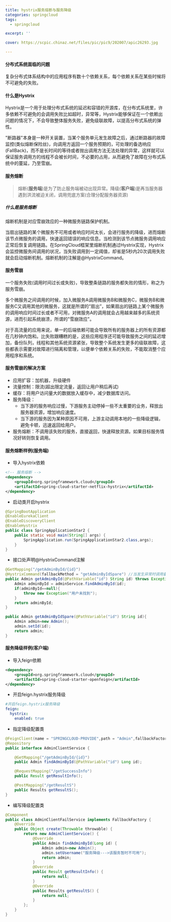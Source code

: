 ```yaml
---
title: hystrix服务熔断与服务降级
categories: springcloud
tags:
  - springcloud

excerpt: ''

cover: https://scpic.chinaz.net/files/pic/pic9/202007/apic26293.jpg

---
```


#### 分布式系统面临的问题

复杂分布式体系结构中的应用程序有数十个依赖关系，每个依赖关系在某些时候将不可避免的失败。



#### 什么是Hystrix

Hystrix是一个用于处理分布式系统的延迟和容错的开源库，在分布式系统里，许多依赖不可避免的会调用失败比如超时，异常等，Hystrix能够保证在一个依赖出问题的情况下，不会导致整体服务失败，避免级联故障，以提高分布式系统的弹性。

"断路器"本身是一种开关装置，当某个服务单元发生故障之后，通过断路器的故障监控(类似熔断保险丝)，向调用方返回一个服务预期的，可处理的备选响应(FallBack)，而不是长时间的等待或者抛出调用方法无法处理的异常，这样就可以保证服务调用方的线程不会被长时间，不必要的占用，从而避免了故障在分布式系统中的蔓延，乃至雪崩。

#### 服务熔断

> 熔断(**服务端**)是为了防止服务端被动出现异常。降级(**客户端**)是再当服务器遇到洪流被迫关闭，调用兜底方案(合理分配服务器资源)

##### 什么是服务熔断

熔断机制是对应雪崩效应的一种微服务链路保护机制。

当扇出链路的某个微服务不可用或者响应时间太长，会进行服务的降级，进而熔断该节点微服务的调用，快速返回错误的响应信息。当检测到该节点微服务调用响应正常后恢复调用链路。在SpringCloud框架里熔断机制通过Hystrix实现，Hystrix会监控微服务间调用的状况，当失败调用到一定阈值，却省是5秒内20次调用失败就会启动熔断机制。熔断机制的注解是@HystrixCommand。



#### 服务雪崩

一个服务失败(调用时间过长或失败)，导致整条链路的服务都失败的情形，称之为服务雪崩。

多个微服务之间调用的时候，加入微服务A调用微服务B和微服务C，微服务B和微服务C又调用其他的微服务，这就是所谓的“扇出”，如果扇出的链路上某个微服务的调用响应时间过长或者不可用，对微服务A的调用就会占用越来越多的系统资源，进而引起系统崩溃，所谓的"雪崩效应"。

对于高流量的应用来说，单一的后端依赖可能会导致所有的服务器上的所有资源都在几秒钟内饱和。比失败跟糟糕的是，这些应用程序还可能导致服务之间的延迟增加，备份队列，线程和其他系统资源紧张，导致整个系统发生更多的级联故障，这些都表示需要对故障进行隔离和管理，以便单个依赖关系的失败，不能取消整个应用程序和系统。

#### 服务雪崩的解决方案

- 应用扩容：加机器，升级硬件
- 流量控制：限流(超出限定流量，返回让用户稍后再试)
- 缓存：将用户访问量大的数据放入缓存中，减少数据库访问。
- 服务降级：
  - 当下游的服务响应过慢，下游服务主动停掉一些不太重要的业务，释放出服务器资源，增加响应速度。
  - 当下游的服务因为某种原因不可用，上游主动调用本地的一些降级逻辑，避免卡顿，迅速返回给用户。
- 服务熔断：不调用该失败的服务，直接返回，快速释放资源。如果目标服务情况好转则恢复调用。



#### 服务熔断样例(服务端)

- 导入hystrix依赖

```xml
<!-- 服务熔断 -->
<dependency>
    <groupId>org.springframework.cloud</groupId>
    <artifactId>spring-cloud-starter-netflix-hystrix</artifactId>
</dependency>
```

- 启动类开启hystrix

```java
@SpringBootApplication
@EnableEurekaClient
@EnableDiscoveryClient
@EnableHystrix
public class SpringApplicationStar2 {
    public static void main(String[] args) {
        SpringApplication.run(SpringApplicationStar2.class,args);
    }
}
```

- 接口处声明@HystrixCommand注解

```java
@GetMapping("/getAdminById/{id}")
@HystrixCommand(fallbackMethod = "getAdminByIdSpare") //当发生异常时调用备用方法
public Admin getAdminById(@PathVariable("id") String id) throws Exception {
    Admin adminById = adminService.findAdminById(id);
    if(adminById==null){
        throw new Exception("用户未找到");
    }
    return adminById;
}

public Admin getAdminByIdSpare(@PathVariable("id") String id){
    Admin admin=new Admin();
    admin.setId(id);
    return admin;
}
```



#### 服务降级样例(客户端)

- 导入feign依赖

```xml
<dependency>
    <groupId>org.springframework.cloud</groupId>
    <artifactId>spring-cloud-starter-openfeign</artifactId>
</dependency>
```

- 开启feign.hystrix服务降级

```yml
#开启feign.hystrix服务降级
feign:
  hystrix:
    enabled: true
```

- 指定降级配置类

```java
@FeignClient(name = "SPRINGCLOUD-PROVIDE",path = "Admin",fallbackFactory = AdminClientFailService.class)
@Repository
public interface AdminClientService {

    @GetMapping("/getAdminById/{id}")
    public Admin findAdminById(@PathVariable("id") Long id);

    @RequestMapping("/getSuccessInfo")
    public Result getResultInfo();

    @PostMapping("/getResultS")
    public Results getResultS();
}
```

- 编写降级配置类

```java
@Component
public class AdminClientFailService implements FallbackFactory {
    @Override
    public Object create(Throwable throwable) {
        return new AdminClientService() {
            @Override
            public Admin findAdminById(Long id) {
                Admin admin=new Admin();
                admin.setUsername("服务降级--->该服务暂时不可用");
                return admin;
            }
            @Override
            public Result getResultInfo() {
                return null;
            }
            @Override
            public Results getResultS() {
                return null;
            }
        };
    }
}
```